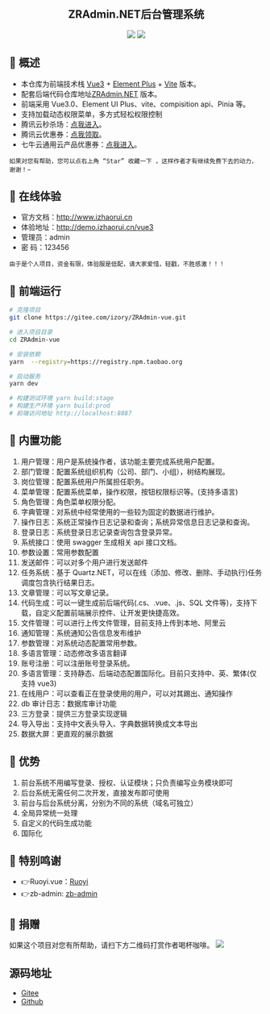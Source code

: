 <h2 align="center"> ZRAdmin.NET后台管理系统</h2>

<p align="center">
	<a href="https://gitee.com/izory/ZrAdminNetCore"><img src="https://gitee.com/izory/ZrAdminNetCore/badge/star.svg?theme=dark"></a>
	<a href="https://gitee.com/izory/ZrAdminNetCore/blob/master/LICENSE"><img src="https://img.shields.io/github/license/mashape/apistatus.svg"></a>
</p>

## 🍟 概述

- 本仓库为前端技术栈 [Vue3](https://v3.cn.vuejs.org) + [Element Plus](https://element-plus.org/zh-CN) + [Vite](https://cn.vitejs.dev) 版本。
- 配套后端代码仓库地址[ZRAdmin.NET](https://gitee.com/izory/ZrAdminNetCore/) 版本。
- 前端采用 Vue3.0、Element UI Plus、vite、compisition api、Pinia 等。
- 支持加载动态权限菜单，多方式轻松权限控制
- 腾讯云秒杀场：[点我进入](https://curl.qcloud.com/4yEoRquq)。
- 腾讯云优惠券：[点我领取](https://curl.qcloud.com/5J4nag8D)。
- 七牛云通用云产品优惠券：[点我进入](https://s.qiniu.com/FzEfay)。

```
如果对您有帮助，您可以点右上角 “Star” 收藏一下 ，这样作者才有继续免费下去的动力，谢谢！~
```

## 🍿 在线体验

- 官方文档：http://www.izhaorui.cn
- 体验地址：http://demo.izhaorui.cn/vue3
- 管理员：admin
- 密 码：123456

```
由于是个人项目，资金有限，体验服是低配，请大家爱惜，轻戳，不胜感激！！！
```

## 🍁 前端运行

```bash
# 克隆项目
git clone https://gitee.com/izory/ZRAdmin-vue.git

# 进入项目目录
cd ZRAdmin-vue

# 安装依赖
yarn  --registry=https://registry.npm.taobao.org

# 启动服务
yarn dev

# 构建测试环境 yarn build:stage
# 构建生产环境 yarn build:prod
# 前端访问地址 http://localhost:8887
```

## 🍖 内置功能

1. 用户管理：用户是系统操作者，该功能主要完成系统用户配置。
2. 部门管理：配置系统组织机构（公司、部门、小组），树结构展现。
3. 岗位管理：配置系统用户所属担任职务。
4. 菜单管理：配置系统菜单，操作权限，按钮权限标识等。(支持多语言)
5. 角色管理：角色菜单权限分配。
6. 字典管理：对系统中经常使用的一些较为固定的数据进行维护。
7. 操作日志：系统正常操作日志记录和查询；系统异常信息日志记录和查询。
8. 登录日志：系统登录日志记录查询包含登录异常。
9. 系统接口：使用 swagger 生成相关 api 接口文档。
10. 参数设置：常用参数配置
11. 发送邮件：可以对多个用户进行发送邮件
12. 任务系统：基于 Quartz.NET，可以在线（添加、修改、删除、手动执行)任务调度包含执行结果日志。
13. 文章管理：可以写文章记录。
14. 代码生成：可以一键生成前后端代码(.cs、.vue、.js、SQL 文件等)，支持下载，自定义配置前端展示控件、让开发更快捷高效。
15. 文件管理：可以进行上传文件管理，目前支持上传到本地、阿里云
16. 通知管理：系统通知公告信息发布维护
17. 参数管理：对系统动态配置常用参数。
18. 多语言管理：动态修改多语言翻译
19. 账号注册：可以注册账号登录系统。
20. 多语言管理：支持静态、后端动态配置国际化。目前只支持中、英、繁体(仅支持 vue3)
21. 在线用户：可以查看正在登录使用的用户，可以对其踢出、通知操作
22. db 审计日志：数据库审计功能
23. 三方登录：提供三方登录实现逻辑
24. 导入导出：支持中文表头导入、字典数据转换成文本导出
25. 数据大屏：更直观的展示数据

## 🎉 优势

1. 前台系统不用编写登录、授权、认证模块；只负责编写业务模块即可
2. 后台系统无需任何二次开发，直接发布即可使用
3. 前台与后台系统分离，分别为不同的系统（域名可独立）
4. 全局异常统一处理
5. 自定义的代码生成功能
6. 国际化

## 💐 特别鸣谢

- 👉Ruoyi.vue：[Ruoyi](http://www.ruoyi.vip/)
- 👉zb-admin: [zb-admin](https://gitee.com/yuanzbz/vue-admin-perfect)

## 🎀 捐赠

如果这个项目对您有所帮助，请扫下方二维码打赏作者喝杯咖啡。
<img src="https://gitee.com/izory/ZrAdminNetCore/raw/master/document/images/pay.jpg"/>

## 源码地址

- [Gitee](https://gitee.com/izory/ZrAdminNetCore/)
- [Github](https://github.com/izhaorui/ZrAdmin.NET/)

